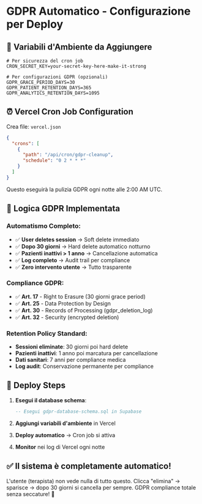 # GDPR Automatico - Configurazione per Deploy

## 🔧 Variabili d'Ambiente da Aggiungere

```env
# Per sicurezza del cron job
CRON_SECRET_KEY=your-secret-key-here-make-it-strong

# Per configurazioni GDPR (opzionali)
GDPR_GRACE_PERIOD_DAYS=30
GDPR_PATIENT_RETENTION_DAYS=365
GDPR_ANALYTICS_RETENTION_DAYS=1095
```

## ⏰ Vercel Cron Job Configuration

Crea file: `vercel.json`

```json
{
  "crons": [
    {
      "path": "/api/cron/gdpr-cleanup",
      "schedule": "0 2 * * *"
    }
  ]
}
```

Questo eseguirà la pulizia GDPR ogni notte alle 2:00 AM UTC.

## 🎯 Logica GDPR Implementata

### Automatismo Completo:
- ✅ **User deletes session** → Soft delete immediato
- ✅ **Dopo 30 giorni** → Hard delete automatico notturno  
- ✅ **Pazienti inattivi > 1 anno** → Cancellazione automatica
- ✅ **Log completo** → Audit trail per compliance
- ✅ **Zero intervento utente** → Tutto trasparente

### Compliance GDPR:
- ✅ **Art. 17** - Right to Erasure (30 giorni grace period)
- ✅ **Art. 25** - Data Protection by Design
- ✅ **Art. 30** - Records of Processing (gdpr_deletion_log)
- ✅ **Art. 32** - Security (encrypted deletion)

### Retention Policy Standard:
- **Sessioni eliminate**: 30 giorni poi hard delete
- **Pazienti inattivi**: 1 anno poi marcatura per cancellazione  
- **Dati sanitari**: 7 anni per compliance medica
- **Log audit**: Conservazione permanente per compliance

## 🚀 Deploy Steps

1. **Esegui il database schema**:
   ```sql
   -- Esegui gdpr-database-schema.sql in Supabase
   ```

2. **Aggiungi variabili d'ambiente** in Vercel

3. **Deploy automatico** → Cron job si attiva

4. **Monitor** nei log di Vercel ogni notte

## ✅ Il sistema è completamente automatico!

L'utente (terapista) non vede nulla di tutto questo.
Clicca "elimina" → sparisce → dopo 30 giorni si cancella per sempre.
GDPR compliance totale senza seccature! 🎯
